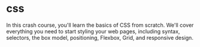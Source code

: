 # css
In this crash course, you'll learn the basics of CSS from scratch. We'll cover everything you need to start styling your web pages, including syntax, selectors, the box model, positioning, Flexbox, Grid, and responsive design.
